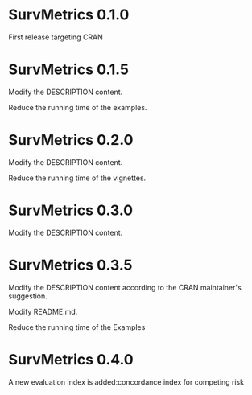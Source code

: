 # SurvMetrics 0.1.0

First release targeting CRAN


# SurvMetrics 0.1.5

Modify the DESCRIPTION content.  

Reduce the running time of the examples.


# SurvMetrics 0.2.0

Modify the DESCRIPTION content.   

Reduce the running time of the vignettes.


# SurvMetrics 0.3.0

Modify the DESCRIPTION content.   


# SurvMetrics 0.3.5

Modify the DESCRIPTION content according to the CRAN maintainer's suggestion.

Modify README.md.

Reduce the running time of the Examples


# SurvMetrics 0.4.0

A new evaluation index is added:concordance index for competing risk




